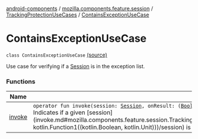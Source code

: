 [android-components](../../../index.md) / [mozilla.components.feature.session](../../index.md) / [TrackingProtectionUseCases](../index.md) / [ContainsExceptionUseCase](./index.md)

# ContainsExceptionUseCase

`class ContainsExceptionUseCase` [(source)](https://github.com/mozilla-mobile/android-components/blob/master/components/feature/session/src/main/java/mozilla/components/feature/session/TrackingProtectionUseCases.kt#L95)

Use case for verifying if a [Session](../../../mozilla.components.browser.session/-session/index.md) is in the exception list.

### Functions

| Name | Summary |
|---|---|
| [invoke](invoke.md) | `operator fun invoke(session: `[`Session`](../../../mozilla.components.browser.session/-session/index.md)`, onResult: (`[`Boolean`](https://kotlinlang.org/api/latest/jvm/stdlib/kotlin/-boolean/index.html)`) -> `[`Unit`](https://kotlinlang.org/api/latest/jvm/stdlib/kotlin/-unit/index.html)`): `[`Unit`](https://kotlinlang.org/api/latest/jvm/stdlib/kotlin/-unit/index.html)<br>Indicates if a given [session](invoke.md#mozilla.components.feature.session.TrackingProtectionUseCases.ContainsExceptionUseCase$invoke(mozilla.components.browser.session.Session, kotlin.Function1((kotlin.Boolean, kotlin.Unit)))/session) is in the exception list. |
